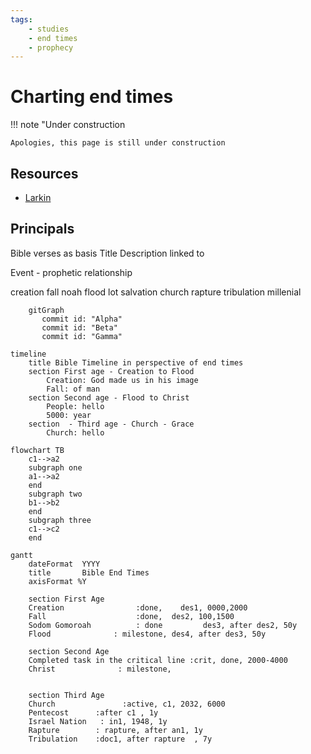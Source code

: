 ```yaml
---
tags:
    - studies
    - end times
    - prophecy
---
```


# Charting end times

!!! note  "Under construction

    Apologies, this page is still under construction

## Resources

- [Larkin](https://www.blueletterbible.org/images/larkin/)

## Principals


Bible verses as basis
Title
Description 
linked to

Event - prophetic relationship

creation
fall
noah flood
lot
salvation
church
rapture
tribulation
millenial

```mermaid
    gitGraph
       commit id: "Alpha"
       commit id: "Beta"
       commit id: "Gamma"

```

```mermaid
timeline
    title Bible Timeline in perspective of end times
    section First age - Creation to Flood
        Creation: God made us in his image
        Fall: of man
    section Second age - Flood to Christ
        People: hello
        5000: year 
    section  - Third age - Church - Grace
        Church: hello

```

```mermaid
flowchart TB
    c1-->a2
    subgraph one
    a1-->a2
    end
    subgraph two
    b1-->b2
    end
    subgraph three
    c1-->c2
    end
```


```mermaid
gantt
    dateFormat  YYYY
    title       Bible End Times
    axisFormat %Y

    section First Age
    Creation                :done,    des1, 0000,2000
    Fall                    :done,  des2, 100,1500
    Sodom Gomoroah          : done         des3, after des2, 50y
    Flood              : milestone, des4, after des3, 50y

    section Second Age
    Completed task in the critical line :crit, done, 2000-4000
    Christ              : milestone,  


    section Third Age
    Church               :active, c1, 2032, 6000
    Pentecost      :after c1 , 1y
    Israel Nation   : in1, 1948, 1y
    Rapture        : rapture, after an1, 1y
    Tribulation    :doc1, after rapture  , 7y

```



